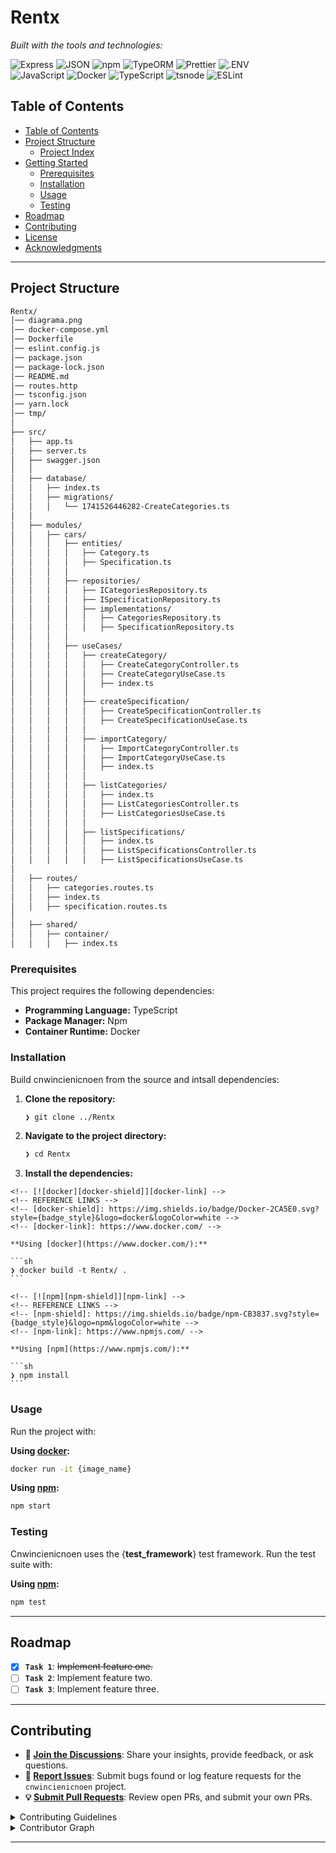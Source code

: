 <div id="top">


# Rentx
<em></em>

<!-- BADGES -->
<!-- local repository, no metadata badges. -->

<em>Built with the tools and technologies:</em>

<img src="https://img.shields.io/badge/Express-000000.svg?style=flat-square&logo=Express&logoColor=white" alt="Express">
<img src="https://img.shields.io/badge/JSON-000000.svg?style=flat-square&logo=JSON&logoColor=white" alt="JSON">
<img src="https://img.shields.io/badge/npm-CB3837.svg?style=flat-square&logo=npm&logoColor=white" alt="npm">
<img src="https://img.shields.io/badge/TypeORM-FE0803.svg?style=flat-square&logo=TypeORM&logoColor=white" alt="TypeORM">
<img src="https://img.shields.io/badge/Prettier-F7B93E.svg?style=flat-square&logo=Prettier&logoColor=black" alt="Prettier">
<img src="https://img.shields.io/badge/.ENV-ECD53F.svg?style=flat-square&logo=dotenv&logoColor=black" alt=".ENV">
<br>
<img src="https://img.shields.io/badge/JavaScript-F7DF1E.svg?style=flat-square&logo=JavaScript&logoColor=black" alt="JavaScript">
<img src="https://img.shields.io/badge/Docker-2496ED.svg?style=flat-square&logo=Docker&logoColor=white" alt="Docker">
<img src="https://img.shields.io/badge/TypeScript-3178C6.svg?style=flat-square&logo=TypeScript&logoColor=white" alt="TypeScript">
<img src="https://img.shields.io/badge/tsnode-3178C6.svg?style=flat-square&logo=ts-node&logoColor=white" alt="tsnode">
<img src="https://img.shields.io/badge/ESLint-4B32C3.svg?style=flat-square&logo=ESLint&logoColor=white" alt="ESLint">

<br clear="left"/>

## Table of Contents

- [Table of Contents](#table-of-contents)
- [Project Structure](#project-structure)
    - [Project Index](#project-index)
- [Getting Started](#getting-started)
    - [Prerequisites](#prerequisites)
    - [Installation](#installation)
    - [Usage](#usage)
    - [Testing](#testing)
- [Roadmap](#roadmap)
- [Contributing](#contributing)
- [License](#license)
- [Acknowledgments](#acknowledgments)

---

## Project Structure

```sh
Rentx/
│── diagrama.png
│── docker-compose.yml
│── Dockerfile
│── eslint.config.js
│── package.json
│── package-lock.json
│── README.md
│── routes.http
│── tsconfig.json
│── yarn.lock
│── tmp/
│
├── src/
│   ├── app.ts
│   ├── server.ts
│   ├── swagger.json
│   │
│   ├── database/
│   │   ├── index.ts
│   │   ├── migrations/
│   │   │   └── 1741526446282-CreateCategories.ts
│   │
│   ├── modules/
│   │   ├── cars/
│   │   │   ├── entities/
│   │   │   │   ├── Category.ts
│   │   │   │   ├── Specification.ts
│   │   │   │
│   │   │   ├── repositories/
│   │   │   │   ├── ICategoriesRepository.ts
│   │   │   │   ├── ISpecificationRepository.ts
│   │   │   │   ├── implementations/
│   │   │   │   │   ├── CategoriesRepository.ts
│   │   │   │   │   ├── SpecificationRepository.ts
│   │   │   │
│   │   │   ├── useCases/
│   │   │   │   ├── createCategory/
│   │   │   │   │   ├── CreateCategoryController.ts
│   │   │   │   │   ├── CreateCategoryUseCase.ts
│   │   │   │   │   ├── index.ts
│   │   │   │   │
│   │   │   │   ├── createSpecification/
│   │   │   │   │   ├── CreateSpecificationController.ts
│   │   │   │   │   ├── CreateSpecificationUseCase.ts
│   │   │   │   │
│   │   │   │   ├── importCategory/
│   │   │   │   │   ├── ImportCategoryController.ts
│   │   │   │   │   ├── ImportCategoryUseCase.ts
│   │   │   │   │   ├── index.ts
│   │   │   │   │
│   │   │   │   ├── listCategories/
│   │   │   │   │   ├── index.ts
│   │   │   │   │   ├── ListCategoriesController.ts
│   │   │   │   │   ├── ListCategoriesUseCase.ts
│   │   │   │   │
│   │   │   │   ├── listSpecifications/
│   │   │   │   │   ├── index.ts
│   │   │   │   │   ├── ListSpecificationsController.ts
│   │   │   │   │   ├── ListSpecificationsUseCase.ts
│
│   ├── routes/
│   │   ├── categories.routes.ts
│   │   ├── index.ts
│   │   ├── specification.routes.ts
│
│   ├── shared/
│   │   ├── container/
│   │   │   ├── index.ts


```

### Prerequisites

This project requires the following dependencies:

- **Programming Language:** TypeScript
- **Package Manager:** Npm
- **Container Runtime:** Docker

### Installation

Build cnwincienicnoen from the source and intsall dependencies:

1. **Clone the repository:**

    ```sh
    ❯ git clone ../Rentx
    ```

2. **Navigate to the project directory:**

    ```sh
    ❯ cd Rentx
    ```

3. **Install the dependencies:**

<!-- SHIELDS BADGE CURRENTLY DISABLED -->
	<!-- [![docker][docker-shield]][docker-link] -->
	<!-- REFERENCE LINKS -->
	<!-- [docker-shield]: https://img.shields.io/badge/Docker-2CA5E0.svg?style={badge_style}&logo=docker&logoColor=white -->
	<!-- [docker-link]: https://www.docker.com/ -->

	**Using [docker](https://www.docker.com/):**

	```sh
	❯ docker build -t Rentx/ .
	```
<!-- SHIELDS BADGE CURRENTLY DISABLED -->
	<!-- [![npm][npm-shield]][npm-link] -->
	<!-- REFERENCE LINKS -->
	<!-- [npm-shield]: https://img.shields.io/badge/npm-CB3837.svg?style={badge_style}&logo=npm&logoColor=white -->
	<!-- [npm-link]: https://www.npmjs.com/ -->

	**Using [npm](https://www.npmjs.com/):**

	```sh
	❯ npm install
	```

### Usage

Run the project with:

**Using [docker](https://www.docker.com/):**
```sh
docker run -it {image_name}
```
**Using [npm](https://www.npmjs.com/):**
```sh
npm start
```

### Testing

Cnwincienicnoen uses the {__test_framework__} test framework. Run the test suite with:

**Using [npm](https://www.npmjs.com/):**
```sh
npm test
```

---

## Roadmap

- [X] **`Task 1`**: <strike>Implement feature one.</strike>
- [ ] **`Task 2`**: Implement feature two.
- [ ] **`Task 3`**: Implement feature three.

---

## Contributing

- **💬 [Join the Discussions](https://LOCAL/Rentx/cnwincienicnoen/discussions)**: Share your insights, provide feedback, or ask questions.
- **🐛 [Report Issues](https://LOCAL/Rentx/cnwincienicnoen/issues)**: Submit bugs found or log feature requests for the `cnwincienicnoen` project.
- **💡 [Submit Pull Requests](https://LOCAL/Rentx/cnwincienicnoen/blob/main/CONTRIBUTING.md)**: Review open PRs, and submit your own PRs.

<details closed>
<summary>Contributing Guidelines</summary>

1. **Fork the Repository**: Start by forking the project repository to your LOCAL account.
2. **Clone Locally**: Clone the forked repository to your local machine using a git client.
   ```sh
   git clone /home/joao_victor/Projects/Learning/Web/Node/Rentx/
   ```
3. **Create a New Branch**: Always work on a new branch, giving it a descriptive name.
   ```sh
   git checkout -b new-feature-x
   ```
4. **Make Your Changes**: Develop and test your changes locally.
5. **Commit Your Changes**: Commit with a clear message describing your updates.
   ```sh
   git commit -m 'Implemented new feature x.'
   ```
6. **Push to LOCAL**: Push the changes to your forked repository.
   ```sh
   git push origin new-feature-x
   ```
7. **Submit a Pull Request**: Create a PR against the original project repository. Clearly describe the changes and their motivations.
8. **Review**: Once your PR is reviewed and approved, it will be merged into the main branch. Congratulations on your contribution!
</details>

<details closed>
<summary>Contributor Graph</summary>
<br>
<p align="left">
   <a href="https://LOCAL{/Rentx/cnwincienicnoen/}graphs/contributors">
      <img src="https://contrib.rocks/image?repo=Rentx/cnwincienicnoen">
   </a>
</p>
</details>

---

